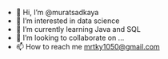- 👋 Hi, I’m @muratsadkaya
- 👀 I’m interested in data science
- 🌱 I’m currently learning Java and SQL
- 💞️ I’m looking to collaborate on ...
- 📫 How to reach me mrtky1050@gmail.com

<!---
muratsadkaya/muratsadkaya is a ✨ special ✨ repository because its `README.md` (this file) appears on your GitHub profile.
You can click the Preview link to take a look at your changes.
--->
